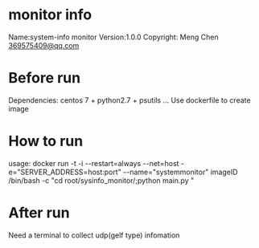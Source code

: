 # monitor info
Name:system-info monitor
Version:1.0.0
Copyright: Meng Chen 369575409@qq.com

# Before run 
Dependencies: centos 7 + python2.7 + psutils ...
Use dockerfile to create image

# How to run
usage: docker run -t -i  --restart=always --net=host -e="SERVER_ADDRESS=host:port" --name="systemmonitor" imageID /bin/bash -c "cd root/sysinfo_monitor/;python main.py "

# After run
Need a terminal to collect udp(gelf type) infomation
